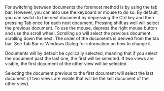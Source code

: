 For switching between documents the foremost method is by using the tab bar. However, you can also use the keyboard or mouse to do so. By default, you can switch to the next document by depressing the Ctrl key and then pressing Tab once for each next document. Pressing shift as well will select the previous document. To use the mouse, depress the right mouse button and use the scroll wheel. Scrolling up will select the previous document, scrolling down the next. The order of the documents is derived from the tab bar. See Tab Bar or Windows Dialog for information on how to change it.

Documents will by default be cyclically selected, meaning that if you select the document past the last one, the first will be selected. If two views are visible, the first document of the other view will be selected.

Selecting the document previous to the first document will select the last document (if two views are visible that will be the last document of the other view).